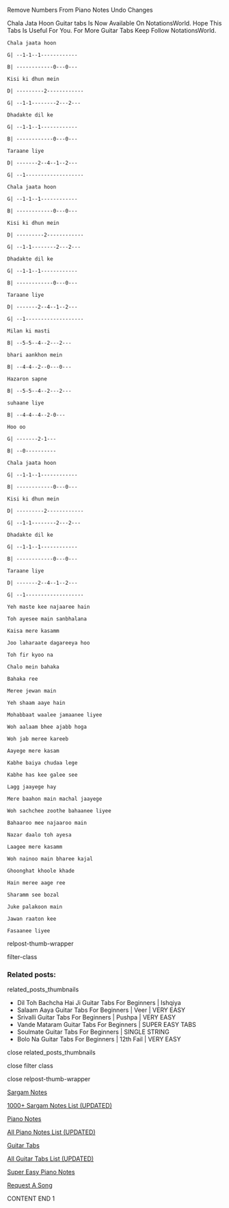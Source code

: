 
Remove Numbers From Piano Notes
Undo Changes

Chala Jata Hoon Guitar tabs Is Now Available On NotationsWorld. Hope This Tabs Is Useful For You. For More Guitar Tabs Keep Follow NotationsWorld.

```
Chala jaata hoon

G| --1-1--1------------

B| ------------0---0---

Kisi ki dhun mein

D| ---------2------------

G| --1-1--------2---2---

Dhadakte dil ke

G| --1-1--1------------

B| ------------0---0---

Taraane liye

D| -------2--4--1--2---

G| --1-------------------

Chala jaata hoon

G| --1-1--1------------

B| ------------0---0---

Kisi ki dhun mein

D| ---------2------------

G| --1-1--------2---2---

Dhadakte dil ke

G| --1-1--1------------

B| ------------0---0---

Taraane liye

D| -------2--4--1--2---

G| --1-------------------

Milan ki masti

B| --5-5--4--2---2---

bhari aankhon mein

B| --4-4--2--0---0---

Hazaron sapne

B| --5-5--4--2---2---

suhaane liye

B| --4-4--4--2-0---

Hoo oo

G| -------2-1---

B| --0----------

Chala jaata hoon

G| --1-1--1------------

B| ------------0---0---

Kisi ki dhun mein

D| ---------2------------

G| --1-1--------2---2---

Dhadakte dil ke

G| --1-1--1------------

B| ------------0---0---

Taraane liye

D| -------2--4--1--2---

G| --1-------------------

Yeh maste kee najaaree hain

Toh ayesee main sanbhalana

Kaisa mere kasamm

Joo laharaate dagareeya hoo

Toh fir kyoo na

Chalo mein bahaka

Bahaka ree

Meree jewan main

Yeh shaam aaye hain

Mohabbaat waalee jamaanee liyee

Woh aalaam bhee ajabb hoga

Woh jab meree kareeb

Aayege mere kasam

Kabhe baiya chudaa lege

Kabhe has kee galee see

Lagg jaayege hay

Mere baahon main machal jaayege

Woh sachchee zoothe bahaanee liyee

Bahaaroo mee najaaroo main

Nazar daalo toh ayesa

Laagee mere kasamm

Woh nainoo main bharee kajal

Ghoonghat khoole khade

Hain meree aage ree

Sharamm see bozal

Juke palakoon main

Jawan raaton kee

Fasaanee liyee
```

relpost-thumb-wrapper

filter-class

### Related posts:

related_posts_thumbnails

* Dil Toh Bachcha Hai Ji Guitar Tabs For Beginners | Ishqiya
* Salaam Aaya Guitar Tabs For Beginners | Veer | VERY EASY
* Srivalli Guitar Tabs For Beginners | Pushpa | VERY EASY
* Vande Mataram Guitar Tabs For Beginners | SUPER EASY TABS
* Soulmate Guitar Tabs For Beginners | SINGLE STRING
* Bolo Na Guitar Tabs For Beginners | 12th Fail | VERY EASY

close related_posts_thumbnails

close filter class

close relpost-thumb-wrapper

[Sargam Notes](https://www.notationsworld.com/sargam-notes.html)

[1000+ Sargam Notes List (UPDATED)](https://www.notationsworld.com/all-songs-list-sargam-notes.html)

[Piano Notes](https://www.notationsworld.com/piano-notes.html)

[All Piano Notes List (UPDATED)](https://www.notationsworld.com/all-songs-list-piano-notes.html)

[Guitar Tabs](https://www.notationsworld.com/guitar-tabs.html)

[All Guitar Tabs List (UPDATED)](https://www.notationsworld.com/all-songs-list-guitar-tabs.html)

[Super Easy Piano Notes](https://studywall.in/)

[Request A Song](https://www.notationsworld.com/request-a-song.html)

CONTENT END 1

